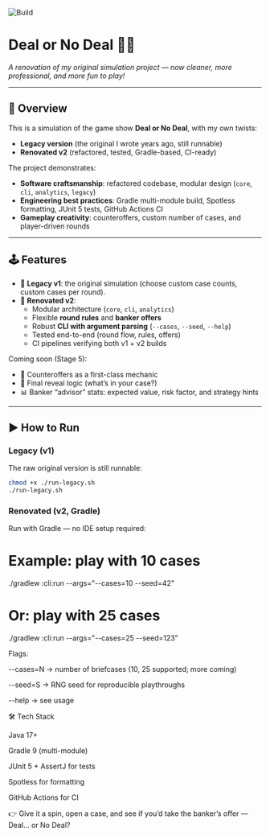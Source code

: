 ![Build](https://github.com/Amit-F/DealorNoDeal/actions/workflows/build.yml/badge.svg)

# Deal or No Deal 🎲💼  
*A renovation of my original simulation project — now cleaner, more professional, and more fun to play!*

---

## 🌟 Overview
This is a simulation of the game show **Deal or No Deal**, with my own twists:  
- **Legacy version** (the original I wrote years ago, still runnable)  
- **Renovated v2** (refactored, tested, Gradle-based, CI-ready)

The project demonstrates:
- **Software craftsmanship**: refactored codebase, modular design (`core`, `cli`, `analytics`, `legacy`)  
- **Engineering best practices**: Gradle multi-module build, Spotless formatting, JUnit 5 tests, GitHub Actions CI  
- **Gameplay creativity**: counteroffers, custom number of cases, and player-driven rounds  

---

## 🕹 Features
- 🎒 **Legacy v1**: the original simulation (choose custom case counts, custom cases per round).  
- 🚀 **Renovated v2**:
  - Modular architecture (`core`, `cli`, `analytics`)  
  - Flexible **round rules** and **banker offers**  
  - Robust **CLI with argument parsing** (`--cases`, `--seed`, `--help`)  
  - Tested end-to-end (round flow, rules, offers)  
  - CI pipelines verifying both v1 + v2 builds  

Coming soon (Stage 5):
- 💼 Counteroffers as a first-class mechanic  
- 🎉 Final reveal logic (what’s in your case?)  
- 📊 Banker “advisor” stats: expected value, risk factor, and strategy hints  

---

## ▶️ How to Run

### Legacy (v1)
The raw original version is still runnable:

```bash
chmod +x ./run-legacy.sh
./run-legacy.sh
```


### Renovated (v2, Gradle)

Run with Gradle — no IDE setup required:

# Example: play with 10 cases
./gradlew :cli:run --args="--cases=10 --seed=42"

# Or: play with 25 cases
./gradlew :cli:run --args="--cases=25 --seed=123"

Flags:

--cases=N → number of briefcases (10, 25 supported; more coming)

--seed=S → RNG seed for reproducible playthroughs

--help → see usage


🛠️ Tech Stack

Java 17+

Gradle 9 (multi-module)

JUnit 5 + AssertJ for tests

Spotless for formatting

GitHub Actions for CI



👉 Give it a spin, open a case, and see if you’d take the banker’s offer — Deal… or No Deal?
